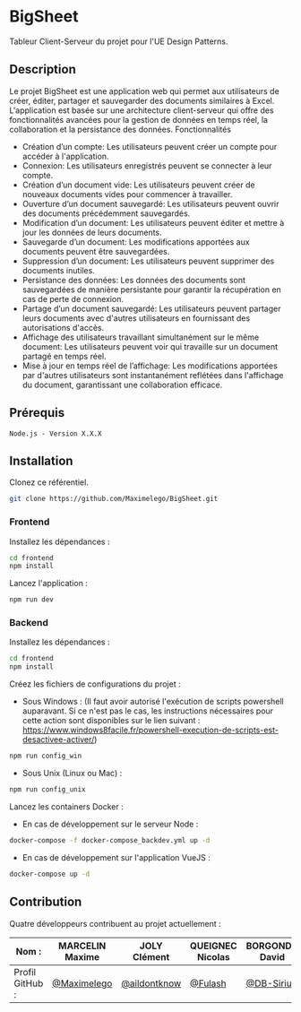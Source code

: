 # BigSheet

Tableur Client-Serveur du projet pour l'UE Design Patterns.

## Description

Le projet BigSheet est une application web qui permet aux utilisateurs de créer, éditer, partager et sauvegarder des documents similaires à Excel. L'application est basée sur une architecture client-serveur qui offre des fonctionnalités avancées pour la gestion de données en temps réel, la collaboration et la persistance des données.
Fonctionnalités

- Création d’un compte: Les utilisateurs peuvent créer un compte pour accéder à l'application.
- Connexion: Les utilisateurs enregistrés peuvent se connecter à leur compte.
- Création d’un document vide: Les utilisateurs peuvent créer de nouveaux documents vides pour commencer à travailler.
- Ouverture d’un document sauvegardé: Les utilisateurs peuvent ouvrir des documents précédemment sauvegardés.
- Modification d’un document: Les utilisateurs peuvent éditer et mettre à jour les données de leurs documents.
- Sauvegarde d’un document: Les modifications apportées aux documents peuvent être sauvegardées.
- Suppression d’un document: Les utilisateurs peuvent supprimer des documents inutiles.
- Persistance des données: Les données des documents sont sauvegardées de manière persistante pour garantir la récupération en cas de perte de connexion.
- Partage d’un document sauvegardé: Les utilisateurs peuvent partager leurs documents avec d'autres utilisateurs en fournissant des autorisations d'accès.
- Affichage des utilisateurs travaillant simultanément sur le même document: Les utilisateurs peuvent voir qui travaille sur un document partagé en temps réel.
- Mise à jour en temps réel de l’affichage: Les modifications apportées par d'autres utilisateurs sont instantanément reflétées dans l'affichage du document, garantissant une collaboration efficace.

## Prérequis
```
Node.js - Version X.X.X
```

## Installation
Clonez ce référentiel.

```bash
git clone https://github.com/Maximelego/BigSheet.git
```

### Frontend

Installez les dépendances :
```bash
cd frontend
npm install
```

Lancez l'application :

```bash
npm run dev
```

### Backend

Installez les dépendances :
```bash
cd frontend
npm install
```

Créez les fichiers de configurations du projet :

- Sous Windows : (Il faut avoir autorisé l'exécution de scripts powershell auparavant. Si ce n'est pas le cas, les instructions nécessaires pour cette action sont disponibles sur le lien suivant : https://www.windows8facile.fr/powershell-execution-de-scripts-est-desactivee-activer/)
```bash
npm run config_win
```

- Sous Unix (Linux ou Mac) :
```bash
npm run config_unix
```

Lancez les containers Docker : 

- En cas de développement sur le serveur Node : 
```bash
docker-compose -f docker-compose_backdev.yml up -d
```

- En cas de développement sur l'application VueJS : 
```bash
docker-compose up -d
```

## Contribution

Quatre développeurs contribuent au projet actuellement : 

| Nom :           | MARCELIN Maxime                                   | JOLY Clément                                     | QUEIGNEC Nicolas                                 | BORGONDO David                                     |
| --------------- | ------------------------------------------------- | ------------------------------------------------ | ------------------------------------------------ | ------------------------------------------------ |
| Profil GitHub : | [@Maximelego](https://github.com/Maximelego)      | [@aildontknow](https://github.com/@aildontknow)  | [@Fulash](https://github.com/QUEIGNEC) |   [@DB-Sirius](https://github.com/DB-Sirius) | 